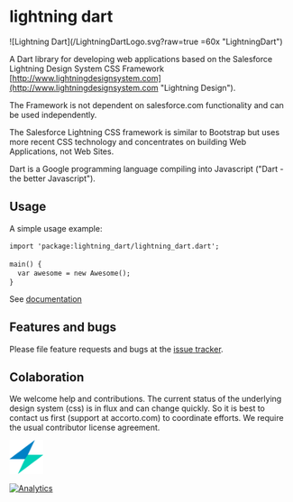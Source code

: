 # lightning dart

![Lightning Dart](/LightningDartLogo.svg?raw=true =60x "LightningDart")

A Dart library for developing web applications based on the Salesforce Lightning Design System CSS Framework 
[http://www.lightningdesignsystem.com](http://www.lightningdesignsystem.com "Lightning Design").

The Framework is not dependent on salesforce.com functionality and can be used independently.

The Salesforce Lightning CSS framework is similar to Bootstrap but uses more recent CSS technology and concentrates on building Web Applications, not Web Sites. 

Dart is a Google programming language compiling into Javascript ("Dart - the better Javascript"). 

## Usage

A simple usage example:

    import 'package:lightning_dart/lightning_dart.dart';

    main() {
      var awesome = new Awesome();
    }
    
See [documentation](wiki) 

## Features and bugs

Please file feature requests and bugs at the [issue tracker][tracker].

[tracker]: https://github.com/accorto/lightning-dart/issues

## Colaboration

We welcome help and contributions.  The current status of the underlying design system (css) is in flux and can change quickly. 
So it is best to contact us first (support at accorto.com) to coordinate efforts. 
We require the usual contributor license agreement.


<img src="/LightningDartLogo.svg?raw=true" width="60"/>

[![Analytics](https://ga-beacon.appspot.com/UA-32129178-8/lightningdart/readme?pixel)](https://github.com/igrigorik/ga-beacon)
